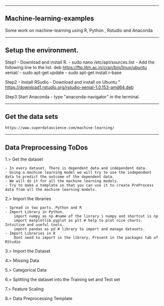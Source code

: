 ---------------------------
Machine-learning-examples
---------------------------

Some work on machine-learning using R, Python , Rstudio and Anaconda

---------------------
Setup the environment.
---------------------

Step1 - Download and install R. 
	- sudo nano /etc/apt/sources.list
	- Add the following line to the list. 
		deb https://ftp.iitm.ac.in/cran/bin/linux/ubuntu xenial/
	- sudo apt-get update
	- sudo apt-get install r-base

Step2 - Install RSudio
	- Download and install on Ubuntu " https://download1.rstudio.org/rstudio-xenial-1.0.153-amd64.deb

Step3 Start Anaconda
	- type "anaconda-navigator" in the terminal.

----------------------
Get the data sets 
---------------------- 
	https://www.superdatascience.com/machine-learning/

------------------------
Data Preprocessing ToDos
------------------------

1.> Get the dataset

	- In every dataset. There is dependent data and independent data. 
	- Using a machine learning model we will try to use the independent data to predict the outcome of the dependent data. 
	- We will do it for all the machine learning models. 
	- Try to make a template so that you can use it to create PreProcess data from all the machine learning models. 


2.> Import the libraries

	- Spread in two parts. Python and R
	- Import Library in Python. 
		import numpy as np #name of the linrary i numpy and shortcut is np
		import matplotlib.pyplot as plt # help to plot nice charts. Intuitive and useful tools. 
		import pandas as pd # library to import and manage datasets.
	- Import Libraries in R
		Dont need to import in the library, Present in the packages tab of RStudio


3.> Import the Dataset


4.> Missing Data


5.> Categorical Data


6.> Splitting the dataset into the Training set and Test set


7.> Feature Scaling 


8.> Data Preprocessing Template

